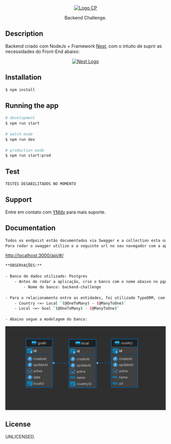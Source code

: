

<p align="center">
  <a href="https://github.com/ClubPetro/backend-challenge" target="blank"><img src="https://raw.githubusercontent.com/YMdv/backend-challenge/dev/img/logo-clubpetro.png" width="320" alt="Logo CP" /></a>
</p>

[circleci-image]: https://img.shields.io/circleci/build/github/nestjs/nest/master?token=abc123def456
[circleci-url]: https://circleci.com/gh/nestjs/nest

  <p align="center">Backend Challenge.</p>

## Description

Backend criado com NodeJs + Framework [Nest](https://github.com/nestjs/nest), com o intuito de suprir as necessidades do Front-End abaixo:
<p align="center">
  <a href="https://github.com/ClubPetro/backend-challenge" target="blank"><img src="https://raw.githubusercontent.com/YMdv/backend-challenge/dev/img/challenge.png" width="720" alt="Nest Logo" /></a>
</p>


## Installation

```bash
$ npm install
```

## Running the app

```bash
# development
$ npm run start

# watch mode
$ npm run dev

# production mode
$ npm run start:prod
```

## Test

```bash
TESTES DESABILITADOS NO MOMENTO
```

## Support

Entre em contato com [YMdv](https://github.com/YMdv) para mais suporte.

## Documentation

```bash
Todos os endpoist estão documentados via Swagger e a collection esta na pasta (collection).
Para rodar o swagger utilize o a seguinte url no seu navegador com a aplicação rodando:
```
[http://localhost:3000/api/#/]([http://localhost:3000/api/#/]())
```bash
**OBSERVAÇÕES:** 

- Banco de dados utilizado: Postgres
	- Antes de rodar a aplicação, crie o banco com o nome abaixo no pgAdmin:
		- Nome do banco: backend-challenge

- Para o relacionamento entre as entidades, foi utilizado TypeORM, com o synchronize `ATIVO`. Não foi utilizado migrations.
	- Country <=> Local `(@OneToMany) - (@ManyToOne)` 
	- Local <=> Goal `(@OneToMany) - (@ManyToOne)`

- Abaixo segue a modelagem do banco: 
```
<p align="center">
  <a href="https://github.com/ClubPetro/backend-challenge" target="blank"><img src="https://raw.githubusercontent.com/YMdv/backend-challenge/dev/img/banco.png" width="720" alt="Esquema Banco" /></a>
</p>

## License

UNLICENSED.
